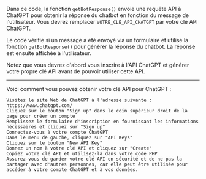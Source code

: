 Dans ce code, la fonction `getBotResponse()` envoie une requête API à ChatGPT pour obtenir la réponse du chatbot en fonction du message de l'utilisateur. 
Vous devrez remplacer `VOTRE_CLE_API_CHATGPT` par votre clé API ChatGPT.

Le code vérifie si un message a été envoyé via un formulaire et utilise la fonction `getBotResponse()` pour générer la réponse du chatbot. 
La réponse est ensuite affichée à l'utilisateur.

Notez que vous devrez d'abord vous inscrire à l'API ChatGPT et générer votre propre clé API avant de pouvoir utiliser cette API.

----------------

Voici comment vous pouvez obtenir votre clé API pour ChatGPT :
```
Visitez le site Web de ChatGPT à l'adresse suivante : https://www.chatgpt.com/
Cliquez sur le bouton "Sign up" dans le coin supérieur droit de la page pour créer un compte
Remplissez le formulaire d'inscription en fournissant les informations nécessaires et cliquez sur "Sign up"
Connectez-vous à votre compte ChatGPT
Dans le menu de gauche, cliquez sur "API Keys"
Cliquez sur le bouton "New API Key"
Donnez un nom à votre clé API et cliquez sur "Create"
Copiez votre clé API et utilisez-la dans votre code PHP
Assurez-vous de garder votre clé API en sécurité et de ne pas la partager avec d'autres personnes, car elle peut être utilisée pour accéder à votre compte ChatGPT et à vos données.
```
